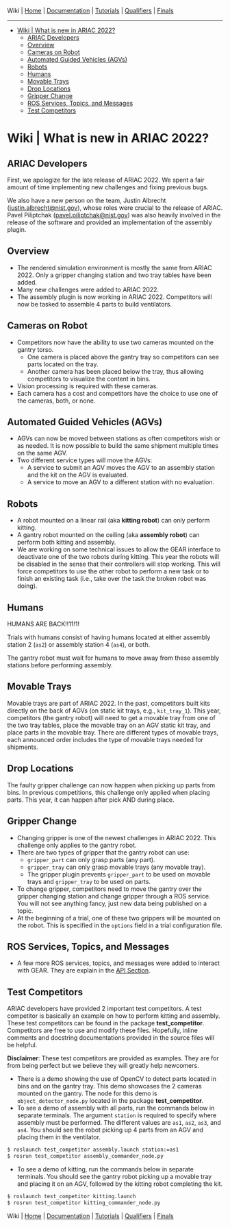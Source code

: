 Wiki | [Home](../../README.md) | [Documentation](../documentation/documentation.md) | [Tutorials](../tutorials/tutorials.md) | [Qualifiers](../qualifiers/qualifier.md) | [Finals](../finals/finals.md)

---

- [Wiki | What is new in ARIAC 2022?](#wiki--what-is-new-in-ariac-2022)
  - [ARIAC Developers](#ariac-developers)
  - [Overview](#overview)
  - [Cameras on Robot](#cameras-on-robot)
  - [Automated Guided Vehicles (AGVs)](#automated-guided-vehicles-agvs)
  - [Robots](#robots)
  - [Humans](#humans)
  - [Movable Trays](#movable-trays)
  - [Drop Locations](#drop-locations)
  - [Gripper Change](#gripper-change)
  - [ROS Services, Topics, and Messages](#ros-services-topics-and-messages)
  - [Test Competitors](#test-competitors)

# Wiki | What is new in ARIAC 2022?


## ARIAC Developers


First, we apologize for the late release of ARIAC 2022. We spent a fair amount of time implementing new challenges and fixing previous bugs.


We also have a new person on the team, Justin Albrecht (justin.albrecht@nist.gov), whose roles were crucial to the release of ARIAC. Pavel Piliptchak (pavel.piliptchak@nist.gov) was also heavily involved in the release of the software and provided an implementation of the assembly plugin.


## Overview

- The rendered simulation environment is mostly the same from ARIAC 2022. Only a gripper changing station and two tray tables have been added.
- Many new challenges were added to ARIAC 2022.
- The assembly plugin is now working in ARIAC 2022. Competitors will now be tasked to assemble 4 parts to build ventilators.

## Cameras on Robot

- Competitors now have the ability to use two cameras mounted on the gantry torso.
  - One camera is placed above the gantry tray so competitors can see parts located on the tray.
  - Another camera has been placed below the tray, thus allowing competitors to visualize the content in bins.
- Vision processing is required with these cameras.
- Each camera has a cost and competitors have the choice to use one of the cameras, both, or none.

## Automated Guided Vehicles (AGVs)

- AGVs can now be moved between stations as often competitors wish or as needed. It is now possible to build the same shipment multiple times on the same AGV.
- Two different service types will move the AGVs:
  - A service to submit an AGV moves the AGV to an assembly station and the kit on the AGV is evaluated.
  - A service to move an AGV to a different station with no evaluation.

## Robots

- A robot mounted on a linear rail (aka **kitting robot**) can only perform kitting.
- A gantry robot mounted on the ceiling (aka **assembly robot**) can perform both kitting and assembly.
- We are working on some technical issues to allow the GEAR interface to deactivate  one of the two robots during kitting. This year the robots will be disabled in the sense that their controllers will stop working. This will force competitors to use the other robot to perform a new task or to finish an existing task (i.e., take over the task the broken robot was doing).

## Humans

HUMANS ARE BACK!!11!1!

Trials with humans consist of having humans located at either assembly station 2 (`as2`) or assembly station 4 (`as4`), or both.

The gantry robot must wait for humans to move away from these assembly stations before performing assembly.

## Movable Trays

Movable trays are part of ARIAC 2022. In the past, competitors built kits directly on the back of AGVs (on static kit trays, e.g., `kit_tray_1`). This year, competitors (the gantry robot) will need to get a movable tray from one of the two tray tables, place the movable tray on an AGV static kit tray, and place parts in the movable tray. There are different types of movable trays, each announced order includes the type of movable trays needed for shipments.

## Drop Locations

The faulty gripper challenge can now happen when picking up parts from bins. In previous competitions, this challenge  only applied when placing parts. This year, it can happen after pick AND during place.

## Gripper Change

- Changing gripper is one of the newest challenges in ARIAC 2022. This challenge only applies to the gantry robot.
- There are two types of gripper that the gantry robot can use:
  - `gripper_part` can only grasp parts (any part).
  - `gripper_tray` can only grasp movable trays (any movable tray).
  - The gripper plugin prevents `gripper_part` to be used on movable trays and `gripper_tray` to be used on parts.
- To change gripper, competitors need to move the gantry over the gripper changing station and change gripper through a ROS service. You will not see anything fancy, just new data being published on a topic.
- At the beginning of a trial, one of these two grippers will be mounted on the robot. This is specified in the `options` field in a trial configuration file.

## ROS Services, Topics, and Messages

- A few more ROS services, topics, and messages were added to interact with GEAR. They are explain in the [API Section](../documentation/api.md).

## Test Competitors

ARIAC developers have provided 2 important test competitors. A test competitor is basically an example on how to perform kitting and assembly. These test competitors can be found in the package **test_competitor**. Competitors are free to use and modify these files. Hopefully, inline comments and docstring documentations provided in the source files will be helpful. 

**Disclaimer**: These test competitors are provided as examples. They are for from being perfect but we believe they will greatly help newcomers.

* There is a demo showing the use of OpenCV to detect parts located in bins and on the gantry tray. This demo showcases the 2 cameras mounted on the gantry. The node for this demo is `object_detector_node.py` located in the package **test_competitor**.
* To see a demo of assembly with all parts, run the commands below in separate terminals. The argument `station` is required to specify where assembly must be performed. The different values are `as1`, `as2`, `as3`, and `as4`. You should see the robot picking up 4 parts from an AGV and placing them in the ventilator.

```bash
$ roslaunch test_competitor assembly.launch station:=as1
$ rosrun test_competitor assembly_commander_node.py
```

* To see a demo of kitting, run the commands below in separate terminals. You should see the gantry robot picking up a movable tray and placing it on an AGV, followed by the kitting robot completing the kit.

```bash
$ roslaunch test_competitor kitting.launch
$ rosrun test_competitor kitting_commander_node.py
```

Wiki | [Home](../../README.md) | [Documentation](../documentation/documentation.md) | [Tutorials](../tutorials/tutorials.md) | [Qualifiers](../qualifiers/qualifier.md) | [Finals](../finals/finals.md)
